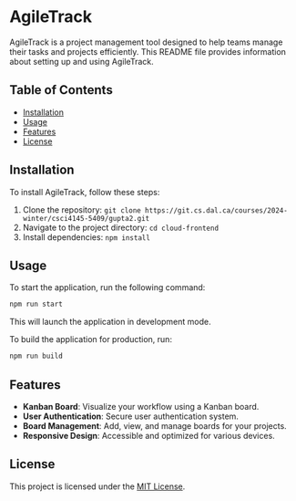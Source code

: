 # AgileTrack

AgileTrack is a project management tool designed to help teams manage their tasks and projects efficiently. This README file provides information about setting up and using AgileTrack.

## Table of Contents

- [Installation](#installation)
- [Usage](#usage)
- [Features](#features)
- [License](#license)

## Installation

To install AgileTrack, follow these steps:

1. Clone the repository: `git clone https://git.cs.dal.ca/courses/2024-winter/csci4145-5409/gupta2.git`
2. Navigate to the project directory: `cd cloud-frontend`
3. Install dependencies: `npm install`

## Usage

To start the application, run the following command:

```bash
npm run start
```

This will launch the application in development mode.

To build the application for production, run:

```bash
npm run build
```

## Features

- **Kanban Board**: Visualize your workflow using a Kanban board.
- **User Authentication**: Secure user authentication system.
- **Board Management**: Add, view, and manage boards for your projects.
- **Responsive Design**: Accessible and optimized for various devices.

## License

This project is licensed under the [MIT License](LICENSE).
